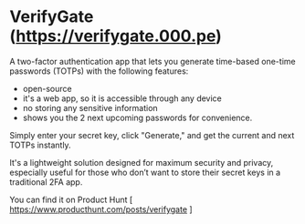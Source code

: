 # VerifyGate (https://verifygate.000.pe)

A two-factor authentication app that lets you generate time-based one-time passwords (TOTPs) with the following features:

- open-source
- it's a web app, so it is accessible through any device
- no storing any sensitive information
- shows you the 2 next upcoming passwords for convenience. 

Simply enter your secret key, click "Generate," and get the current and next TOTPs instantly. 

It's a lightweight solution designed for maximum security and privacy, especially useful for those who don’t want to store their secret keys in a traditional 2FA app.

You can find it on Product Hunt [ https://www.producthunt.com/posts/verifygate ]
